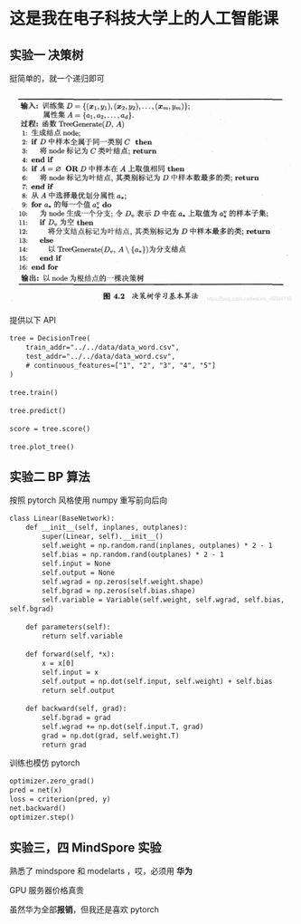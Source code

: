 # 这是我在电子科技大学上的人工智能课





## 实验一        决策树



挺简单的，就一个递归即可

![img](https://github.com/Eric-is-good/2022_AI_lesson/blob/main/%E5%AE%9E%E9%AA%8C%E4%B8%80%EF%BC%88%E5%86%B3%E7%AD%96%E6%A0%91%EF%BC%89/img.png)

提供以下 API

```
tree = DecisionTree(
    train_addr="../../data/data_word.csv",
    test_addr="../../data/data_word.csv",
    # continuous_features=["1", "2", "3", "4", "5"]
)

tree.train()

tree.predict()

score = tree.score()

tree.plot_tree()
```





## 实验二   BP 算法

按照 pytorch 风格使用 numpy 重写前向后向

```
class Linear(BaseNetwork):
    def __init__(self, inplanes, outplanes):
        super(Linear, self).__init__()
        self.weight = np.random.rand(inplanes, outplanes) * 2 - 1
        self.bias = np.random.rand(outplanes) * 2 - 1
        self.input = None
        self.output = None
        self.wgrad = np.zeros(self.weight.shape)
        self.bgrad = np.zeros(self.bias.shape)
        self.variable = Variable(self.weight, self.wgrad, self.bias, self.bgrad)

    def parameters(self):
        return self.variable

    def forward(self, *x):
        x = x[0]
        self.input = x
        self.output = np.dot(self.input, self.weight) + self.bias
        return self.output

    def backward(self, grad):
        self.bgrad = grad
        self.wgrad += np.dot(self.input.T, grad)
        grad = np.dot(grad, self.weight.T)
        return grad
```

训练也模仿 pytorch

```
optimizer.zero_grad()
pred = net(x)
loss = criterion(pred, y)
net.backward()
optimizer.step()
```



## 实验三，四     MindSpore 实验



熟悉了 mindspore 和 modelarts ，哎，必须用 **华为**

GPU 服务器价格真贵

虽然华为全部**报销**，但我还是喜欢 pytorch